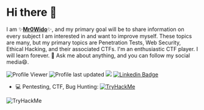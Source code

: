 # Hi there 👋

I am  ✨[**Mr0Wido**](https://mr0wido.github.io/)✨, and my primary goal will be to share information on every subject I am interested in and want to improve myself. These topics are many, but my primary topics are Penetration Tests, Web Security, Ethical Hacking, and their associated CTFs.  I'm an enthusiastic CTF player. I will learn forever. 💬 Ask me about anything, and you can follow my social media😄.

![Profile Viewer](https://komarev.com/ghpvc/?username=Mr0Wido)
![Profile last updated](https://img.shields.io/github/last-commit/Mr0Wido/mr0wido.github.io)
<a href="https://twitter.com/twseptian_" ><img src="https://img.shields.io/twitter/follow/Mr0Wido?style=social" /></a>
[![Linkedin Badge](https://img.shields.io/badge/Mr0Wido-blue?style=social&logo=Linkedin&logoColor=blue&link=https://www.linkedin.com/in/Mr0Wido/)](https://www.linkedin.com/in/Mr0Wido/)

- 💻 Pentesting, CTF, Bug Hunting: 
[![TryHackMe](https://img.shields.io/badge/-TryHackMe-Green?style=flat&logo=tryhackme&logoColor=white)](https://tryhackme.com/p/Widox)
<img src="https://tryhackme-badges.s3.amazonaws.com/Widox.png" alt="TryHackMe">



